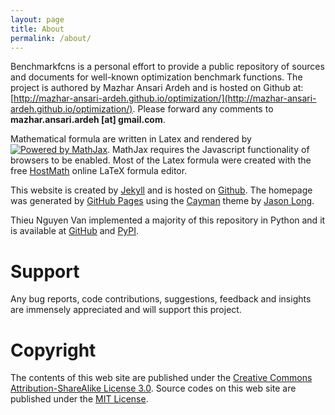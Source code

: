 ```yaml
---
layout: page
title: About
permalink: /about/
---
```

Benchmarkfcns is a personal effort to provide a public repository of sources 
and documents for well-known optimization benchmark functions. The
project is authored by Mazhar Ansari Ardeh and is hosted on Github at: [http://mazhar-ansari-ardeh.github.io/optimization/](http://mazhar-ansari-ardeh.github.io/optimization/).
Please forward any comments to **mazhar.ansari.ardeh [at] gmail.com**.

Mathematical formula are written in Latex and rendered by <a href="http://www.mathjax.org">
    <img title="Powered by MathJax"
    src="http://cdn.mathjax.org/mathjax/badge/mj_logo_60x12.png"
    border="0" alt="Powered by MathJax" /></a>. MathJax requires the Javascript functionality of browsers to be enabled.
Most of the Latex formula were created with the free <a href="http://www.HostMath.com/" target="_blank">HostMath</a> online LaTeX formula editor.

This website is created by [Jekyll](https://jekyllrb.com/) and is hosted on [Github](https://github.com). The homepage was generated by [GitHub Pages](https://pages.github.com/) using the [Cayman](https://github.com/jasonlong/cayman-theme) theme by [Jason Long](https://twitter.com/jasonlong).

Thieu Nguyen Van implemented a majority of this repository in Python and it is available at [GitHub](https://github.com/thieunguyen5991/opfunu) and [PyPI](https://pypi.org/project/opfunu/).

# Support
Any bug reports, code contributions, suggestions, feedback and insights are immensely appreciated and will support this project.

# Copyright
The contents of this web site are published under the [Creative Commons Attribution-ShareAlike License 3.0](https://creativecommons.org/licenses/by-sa/3.0/us/).
Source codes on this web site are published under the [MIT License](https://opensource.org/licenses/MIT).
